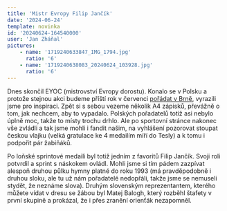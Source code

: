 ```yaml
---
title: 'Mistr Evropy Filip Jančík'
date: '2024-06-24'
template: novinka
id: '20240624-164540000'
user: 'Jan Zháňal'
pictures:
    - name: '1719240633847_IMG_1794.jpg'
      ratio: '6'
    - name: '1719240638083_20240624_103928.jpg'
      ratio: '6'
---
```

Dnes skončil EYOC (mistrovství Evropy dorostu). Konalo se v Polsku a protože stejnou akci budeme příští rok v červenci [pořádat v Brně](https://eyoc2025.cz/), vyrazili jsme pro inspiraci. Zpět si s sebou vezeme několik A4 zápisků, převážně o tom, jak nechcem, aby to vypadalo. Polských pořadatelů totiž asi nebylo úplně moc, takže to místy trochu drhlo. Ale po sportovní stránce nakonec vše zvládli a tak jsme mohli i fandit našim, na vyhlášení pozorovat stoupat českou vlajku (velká gratulace ke 4 medailím míří do Tesly) a k tomu i podpořit pár žabiňáků.

Po loňské sprintové medaili byl totiž jedním z favoritů Filip Jančík. Svoji roli potvrdil a sprint s náskokem ovládl. Mohli jsme si tím pádem zazpívat alespoň druhou půlku hymny platné do roku 1993 (má pravděpodobně i druhou sloku, ale tu už nám pořadatelé nedopřáli, takže jsme se nemuseli stydět, že neznáme slova). Druhým slovenským reprezentantem, kterého můžete vídat v dresu se žábou byl Matej Balogh, který rozběhl štafety v první skupině a prokázal, že i přes zranění orienťák nezapomněl.
